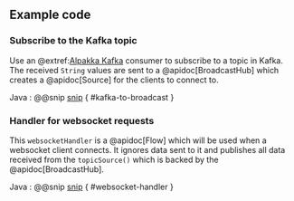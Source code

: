 ## Example code



### Subscribe to the Kafka topic

Use an @extref:[Alpakka Kafka](alpakka-kafka:) consumer to subscribe to a topic in Kafka. The received `String` values are sent to a @apidoc[BroadcastHub] which creates a @apidoc[Source] for the clients to connect to.

Java
: @@snip [snip](/src/main/java/samples/javadsl/Main.java) { #kafka-to-broadcast }

### Handler for websocket requests

This `websocketHandler` is a @apidoc[Flow] which will be used when a websocket client connects. It ignores data sent to it and publishes all data received from the `topicSource()` which is backed by the @apidoc[BroadcastHub].

Java
: @@snip [snip](/src/main/java/samples/javadsl/Main.java) { #websocket-handler }
